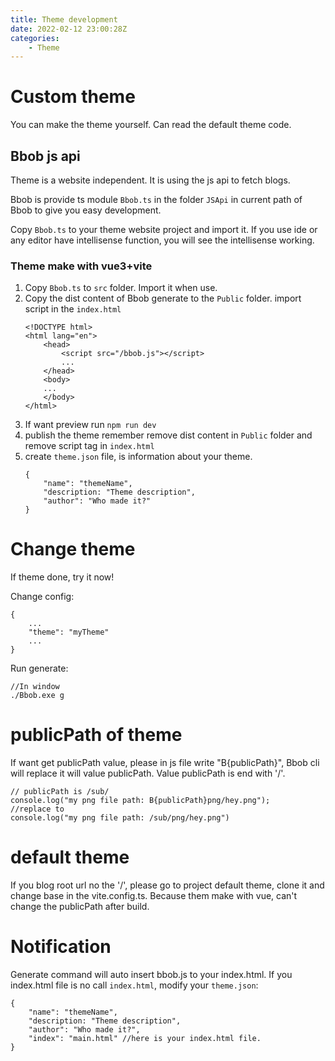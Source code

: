 ```yaml
---
title: Theme development
date: 2022-02-12 23:00:28Z
categories:
    - Theme
---
```

# Custom theme
You can make the theme yourself. Can read the default theme code.
## Bbob js api
Theme is a website independent. It is using the js api to fetch blogs.

Bbob is provide ts module `Bbob.ts` in the folder `JSApi` in current path of Bbob to give you easy development. 

Copy `Bbob.ts` to your theme website project and import it. If you use ide or any editor have intellisense function, you will see the intellisense working.

### Theme make with vue3+vite
1. Copy `Bbob.ts` to `src` folder. Import it when use.
2. Copy the dist content of Bbob generate to the `Public` folder. import script in the `index.html`
    ```
    <!DOCTYPE html>
    <html lang="en">
        <head>
            <script src="/bbob.js"></script>
            ...
        </head>
        <body>
        ...
        </body>
    </html>
    ```
3. If want preview run `npm run dev`
4. publish the theme remember remove dist content in `Public` folder and remove script tag in `index.html`
5. create `theme.json` file, is information about your theme.
    ```
    {
        "name": "themeName",
        "description: "Theme description",
        "author": "Who made it?"
    }
    ```

# Change theme
If theme done, try it now!

Change config:
```
{
    ...
    "theme": "myTheme"
    ...
}
```
Run generate:
```
//In window
./Bbob.exe g
```

# publicPath of theme
If want get publicPath value, please in js file write "B{publicPath}", Bbob cli will replace it will value publicPath. Value publicPath is end with '/'.
```
// publicPath is /sub/
console.log("my png file path: B{publicPath}png/hey.png");
//replace to
console.log("my png file path: /sub/png/hey.png")
```

# default theme
If you blog root url no the '/', please go to project default theme, clone it and change base in the vite.config.ts. Because them make with vue, can't change the publicPath after build.

# Notification
Generate command will auto insert bbob.js to your index.html. If you index.html file is no call `index.html`, modify your `theme.json`:
```
{
    "name": "themeName",
    "description: "Theme description",
    "author": "Who made it?",
    "index": "main.html" //here is your index.html file.
}
```